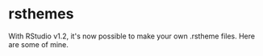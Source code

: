 # rsthemes

With RStudio v1.2, it's now possible to make your own .rstheme files. Here are some of mine.